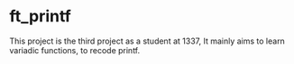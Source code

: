 # ft_printf

This project is the third project as a student at 1337, It mainly aims to learn variadic functions, to recode printf.
